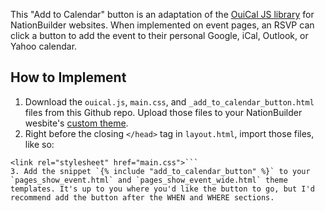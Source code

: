 This "Add to Calendar" button is an adaptation of the [OuiCal JS library](https://github.com/carlsednaoui/add-to-calendar-buttons) for NationBuilder websites. When implemented on event pages, an RSVP can click a button to add the event to their personal Google, iCal, Outlook, or Yahoo calendar.

## How to Implement
1. Download the `ouical.js`, `main.css`, and `_add_to_calendar_button.html` files from this Github repo. Upload those files to your NationBuilder wesbite's [custom theme](https://nationbuilder.com/theme_documentation).
2. Right before the closing `</head>` tag in `layout.html`, import those files, like so:
```<script src="ouical.js"></script>
<link rel="stylesheet" href="main.css">```
3. Add the snippet `{% include "add_to_calendar_button" %}` to your `pages_show_event.html` and `pages_show_event_wide.html` theme templates. It's up to you where you'd like the button to go, but I'd recommend add the button after the WHEN and WHERE sections.
